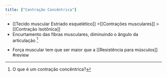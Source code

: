 ```yaml
---
title: ["Contração Concêntrica"]
---
```

+ [[Tecido muscular Estriado esquelético]] >[[Contrações musculares]] >  [[Contração Isotônica]] 
+ Encurtamento das fibras musculares, diminuindo o ângulo da articulação [^666823]

[^666823]: O que é um contração concêntrica?

+ Força muscular tem que ser maior que a [[Resistência para músculos]]
#review 